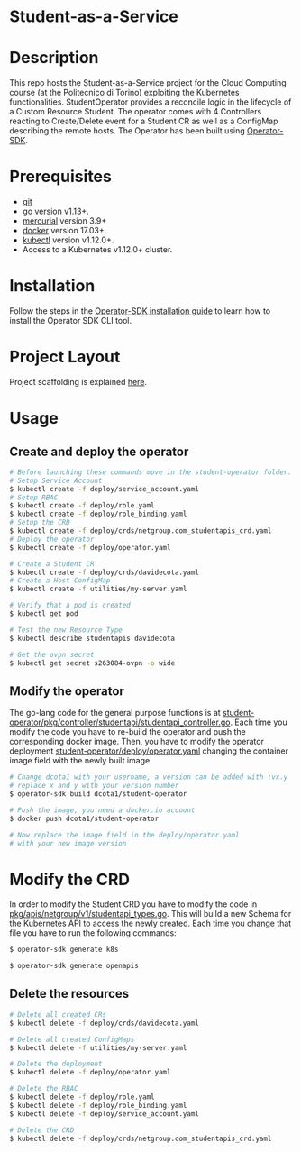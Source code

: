 # Student-as-a-Service

# Description

This repo hosts the Student-as-a-Service project for the Cloud Computing course (at the Politecnico di Torino) exploiting the Kubernetes functionalities.
StudentOperator provides a reconcile logic in the lifecycle of a Custom Resource Student. The operator comes with 4 Controllers reacting to Create/Delete event for a Student CR as well as a ConfigMap describing the remote hosts.
The Operator has been built using [Operator-SDK](https://github.com/operator-framework/operator-sdk).

# Prerequisites

- [git](https://git-scm.com/downloads)
- [go](https://golang.org/dl/) version v1.13+.
- [mercurial](https://www.mercurial-scm.org/downloads) version 3.9+
- [docker](https://docs.docker.com/install/) version 17.03+.
- [kubectl](https://kubernetes.io/docs/tasks/tools/install-kubectl/) version v1.12.0+.
- Access to a Kubernetes v1.12.0+ cluster.
# Installation

Follow the steps in the [Operator-SDK installation guide](https://github.com/operator-framework/operator-sdk/blob/master/doc/user/install-operator-sdk.md) to learn how to install the Operator SDK CLI tool.

# Project Layout

Project scaffolding is explained [here](https://github.com/operator-framework/operator-sdk/blob/master/doc/project_layout.md).

# Usage
## Create and deploy the operator
```sh
# Before launching these commands move in the student-operator folder.
# Setup Service Account
$ kubectl create -f deploy/service_account.yaml
# Setup RBAC
$ kubectl create -f deploy/role.yaml
$ kubectl create -f deploy/role_binding.yaml
# Setup the CRD
$ kubectl create -f deploy/crds/netgroup.com_studentapis_crd.yaml
# Deploy the operator
$ kubectl create -f deploy/operator.yaml

# Create a Student CR
$ kubectl create -f deploy/crds/davidecota.yaml
# Create a Host ConfigMap
$ kubectl create -f utilities/my-server.yaml

# Verify that a pod is created
$ kubectl get pod

# Test the new Resource Type
$ kubectl describe studentapis davidecota

# Get the ovpn secret
$ kubectl get secret s263084-ovpn -o wide
```

## Modify the operator
The go-lang code for the general purpose functions is at [student-operator/pkg/controller/studentapi/studentapi_controller.go](student-operator/pkg/controller/studentapi/studentapi_controller.go). Each time you modify the code you have to re-build the operator and push the corresponding docker image. Then, you have to modify the operator deployment [student-operator/deploy/operator.yaml](https://github.com/netgroup-polito/StudentOperator/blob/master/student-operator/deploy/operator.yaml) changing the container image field with the newly built image.
```sh 
# Change dcota1 with your username, a version can be added with :vx.y
# replace x and y with your version number
$ operator-sdk build dcota1/student-operator

# Push the image, you need a docker.io account
$ docker push dcota1/student-operator

# Now replace the image field in the deploy/operator.yaml
# with your new image version
```
# Modify the CRD

In order to modify the Student CRD you have to modify the code in [pkg/apis/netgroup/v1/studentapi_types.go](pkg/apis/netgroup/v1/studentapi_types.go). This will build a new Schema for the Kubernetes API to access the newly created.
Each time you change that file you have to run the following commands:
```sh
$ operator-sdk generate k8s

$ operator-sdk generate openapis
```

## Delete the resources
```sh
# Delete all created CRs
$ kubectl delete -f deploy/crds/davidecota.yaml

# Delete all created ConfigMaps
$ kubectl delete -f utilities/my-server.yaml

# Delete the deployment
$ kubectl delete -f deploy/operator.yaml

# Delete the RBAC
$ kubectl delete -f deploy/role.yaml
$ kubectl delete -f deploy/role_binding.yaml
$ kubectl delete -f deploy/service_account.yaml

# Delete the CRD
$ kubectl delete -f deploy/crds/netgroup.com_studentapis_crd.yaml
```
